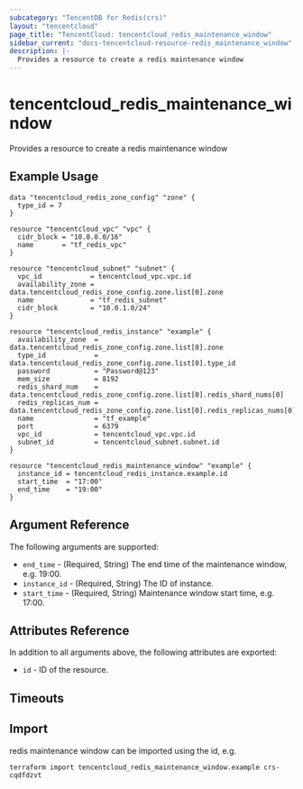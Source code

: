 ```yaml
---
subcategory: "TencentDB for Redis(crs)"
layout: "tencentcloud"
page_title: "TencentCloud: tencentcloud_redis_maintenance_window"
sidebar_current: "docs-tencentcloud-resource-redis_maintenance_window"
description: |-
  Provides a resource to create a redis maintenance window
---
```


# tencentcloud_redis_maintenance_window

Provides a resource to create a redis maintenance window

## Example Usage

```hcl
data "tencentcloud_redis_zone_config" "zone" {
  type_id = 7
}

resource "tencentcloud_vpc" "vpc" {
  cidr_block = "10.0.0.0/16"
  name       = "tf_redis_vpc"
}

resource "tencentcloud_subnet" "subnet" {
  vpc_id            = tencentcloud_vpc.vpc.id
  availability_zone = data.tencentcloud_redis_zone_config.zone.list[0].zone
  name              = "tf_redis_subnet"
  cidr_block        = "10.0.1.0/24"
}

resource "tencentcloud_redis_instance" "example" {
  availability_zone  = data.tencentcloud_redis_zone_config.zone.list[0].zone
  type_id            = data.tencentcloud_redis_zone_config.zone.list[0].type_id
  password           = "Password@123"
  mem_size           = 8192
  redis_shard_num    = data.tencentcloud_redis_zone_config.zone.list[0].redis_shard_nums[0]
  redis_replicas_num = data.tencentcloud_redis_zone_config.zone.list[0].redis_replicas_nums[0]
  name               = "tf_example"
  port               = 6379
  vpc_id             = tencentcloud_vpc.vpc.id
  subnet_id          = tencentcloud_subnet.subnet.id
}

resource "tencentcloud_redis_maintenance_window" "example" {
  instance_id = tencentcloud_redis_instance.example.id
  start_time  = "17:00"
  end_time    = "19:00"
}
```

## Argument Reference

The following arguments are supported:

* `end_time` - (Required, String) The end time of the maintenance window, e.g. 19:00.
* `instance_id` - (Required, String) The ID of instance.
* `start_time` - (Required, String) Maintenance window start time, e.g. 17:00.

## Attributes Reference

In addition to all arguments above, the following attributes are exported:

* `id` - ID of the resource.



## Timeouts

<no value>


## Import

redis maintenance window can be imported using the id, e.g.

```
terraform import tencentcloud_redis_maintenance_window.example crs-cqdfdzvt
```

